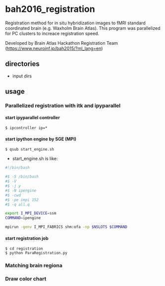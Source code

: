 # bah2016_registration
Registration method for in situ hybridization images to fMRI standard coordinated brain (e.g. Waxholm Brain Atlas).
This program was parallelized for PC clusters to increace registration speed.

Developed by Brain Atlas Hackathon Registration Team (https://www.neuroinf.jp/bah2015/?ml_lang=en)


## directories
- input dirs


## usage

### Parallelized registration with itk and ipyparallel

#### start ipyparallel controller  
```
$ ipcontroller ip=*
```

#### start ipython engine by SGE (MPI)

```
$ qsub start_engine.sh
```
- start_engine.sh is like:
```bash
#!/bin/bash

#$ -S /bin/bash
#$ -V
#$ -j y
#$ -N ipengine
#$ -cwd
#$ -pe impi 152
#$ -q all.q

export I_MPI_DEVICE=ssm
COMMAND=ipengine

mpirun -genv I_MPI_FABRICS shm:ofa -np $NSLOTS $COMMAND
```

#### start registration job

```
$ cd registration
$ python ParaRegistration.py
```


### Matching brain regiona

### Draw color chart
